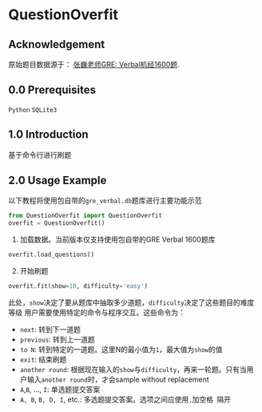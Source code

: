 # QuestionOverfit

## Acknowledgement

原始题目数据源于： [张巍老师GRE: Verbal机经1600题](https://mp.weixin.qq.com/s/bPUOg1DyviBpME3xLdTaPA).


## 0.0 Prerequisites

`Python`
`SQLite3`

## 1.0 Introduction

基于命令行进行刷题

## 2.0 Usage Example
以下教程将使用包自带的`gre_verbal.db`题库进行主要功能示范
```python
from QuestionOverfit import QuestionOverfit
overfit = QuestionOverfit()
```

1. 加载数据。当前版本仅支持使用包自带的GRE Verbal 1600题库
```python
overfit.load_questions()
```
2. 开始刷题
```python
overfit.fit(show=10, difficulty='easy')
```
此处，`show`决定了要从题库中抽取多少道题，`difficulty`决定了这些题目的难度等级
用户需要使用特定的命令与程序交互。这些命令为：

- `next`: 转到下一道题
- `previous`: 转到上一道题
- `to N`: 转到特定的一道题。这里N的最小值为`1`，最大值为`show`的值
- `exit`: 结束刷题
- `another round`: 根据现在输入的`show`与`difficulty`，再来一轮题。只有当用户输入`another round`时，才会sample without replacement
- `A`,`B`, ..., `I`: 单选题提交答案
- `A, B`, `B, D, I`, etc.: 多选题提交答案。选项之间应使用`,`加空格` `隔开
